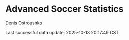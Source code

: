 # Advanced Soccer Statistics
Denis Ostroushko

<!-- gfm -->

Last successful data update: 2025-10-18 20:17:49 CST
